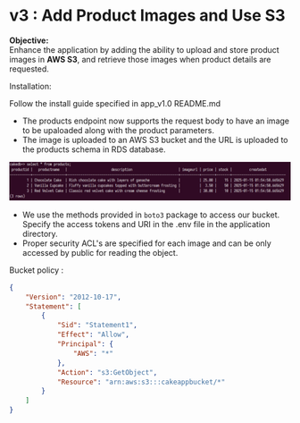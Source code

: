 # v3 : Add Product Images and Use S3

**Objective:**  
Enhance the application by adding the ability to upload and store product images in **AWS S3**, and retrieve those images when product details are requested.

Installation:

Follow the install guide specified in app_v1.0 README.md

- The products endpoint now supports the request body to have an image to be upaloaded along with the product parameters.
- The image is uploaded to an AWS S3 bucket and the URL is uploaded to the products schema in RDS database.

![1](../assets/6.png)

- We use the methods provided in `boto3` package to access our bucket. Specify the access tokens and URI in the .env file in the application directory.
- Proper security ACL's are specified for each image and can be only accessed by public for reading the object.

Bucket policy :
```json
{
    "Version": "2012-10-17",
    "Statement": [
        {
            "Sid": "Statement1",
            "Effect": "Allow",
            "Principal": {
                "AWS": "*"
            },
            "Action": "s3:GetObject",
            "Resource": "arn:aws:s3:::cakeappbucket/*"
        }
    ]
}
```